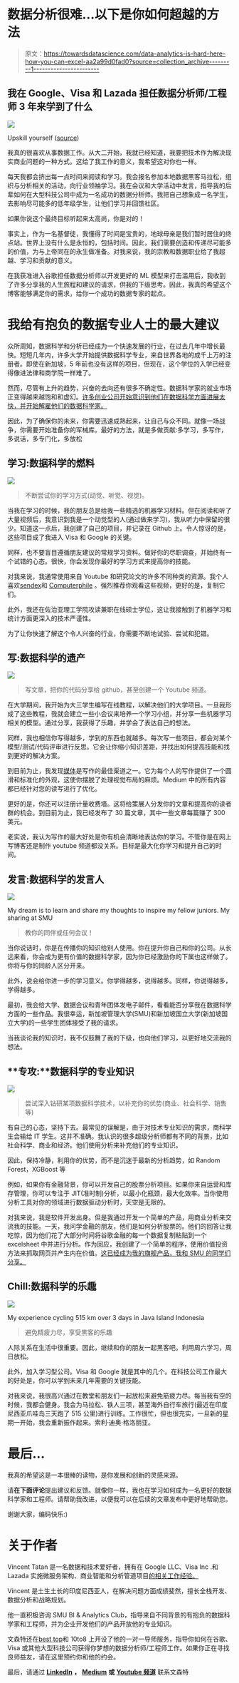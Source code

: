 # 数据分析很难…以下是你如何超越的方法

> 原文：<https://towardsdatascience.com/data-analytics-is-hard-here-how-you-can-excel-aa2a99d0fad0?source=collection_archive---------1----------------------->

## 我在 Google、Visa 和 Lazada 担任数据分析师/工程师 3 年来学到了什么

![](img/58adac294fedb92f7d55947b3fa5af58.png)

Upskill yourself ([source](https://unsplash.com/photos/6jYoil2GhVk))

我真的很喜欢从事数据工作。从大二开始，我就已经知道，我要把技术作为解决现实商业问题的一种方式。这给了我工作的意义，我希望这对你也一样。

每天我都会挤出每一点时间来阅读和学习。我会报名参加本地数据黑客马拉松，组织与分析相关的活动，向行业领袖学习。我在会议和大学活动中发言，指导我的后辈如何在大型科技公司中成为一名成功的数据分析师。我把自己想象成一名学生，去影响尽可能多的低年级学生，让他们学习并回馈社区。

如果你说这个最终目标听起来太高尚，你是对的！

事实上，作为一名基督徒，我懂得了时间是宝贵的，地球母亲是我们暂时居住的终点站。世界上没有什么是永恒的，包括时间。因此，我们需要创造和传递尽可能多的价值，为与上帝同在的永生做准备。对我来说，我的宗教和数据职业给了我超越、学习和贡献的意义。

在我获准进入谷歌担任数据分析师以开发更好的 ML 模型来打击滥用后，我收到了许多分享我的人生旅程和建议的请求，供我的下级思考。因此，我真的希望这个博客能够满足你的需求，给你一个成功的数据专家的起点。

# **我给有抱负的数据专业人士的最大建议**

众所周知，数据科学和分析已经成为一个快速发展的行业，在过去几年中增长最快。短短几年内，许多大学开始提供数据科学专业，来自世界各地的成千上万的注册者。即使在新加坡，5 年前也没有这样的项目，但现在，这个学位的入学已经变得像进法律和商学院一样难了。

然而，尽管有上升的趋势，兴奋的去向还有很多不确定性。数据科学家的就业市场正变得越来越饱和和虚幻。[许多创业公司开始意识到他们在数据科学方面进展太快，并开始解雇他们的数据科学家。](https://medium.com/@anandr42/the-data-science-delusion-7759f4eaac8e)

因此，为了确保你的未来，你需要迅速成熟起来，让自己与众不同。就像一场战争，你需要开始准备你的军械库。最好的方法，就是多做贡献:多学习，多写作，多说话，多专门化，多放松

## 学习:数据科学的燃料

![](img/a31a128630afb13d98e243ccda74b81b.png)

> 不断尝试你的学习方式(动觉、听觉、视觉)。

当我在学习的时候，我的朋友总是给我一些精选的机器学习材料。但在阅读和听了大量视频后，我意识到我是一个动觉型的人(通过做来学习)，我从听力中保留的很少。知道这一点后，我创建了自己的项目，并记录在 Github 上。令人惊讶的是，这些项目成了我进入 Visa 和 Google 的关键。

同样，也不要盲目遵循朋友建议的常规学习资料。做好你的尽职调查，并始终有一个试错的心态。很快，你会发现你最好的学习方式来提高你的技能。

对我来说，我通常使用来自 Youtube 和研究论文的许多不同种类的资源。我个人喜欢[sendex](https://www.youtube.com/user/sentdex)和 [Computerphile](https://www.youtube.com/user/Computerphile) 。强烈推荐你观看这些视频，更好的是，复制它们。

此外，我还在佐治亚理工学院攻读兼职在线硕士学位，这让我接触到了机器学习和统计方面更深入的技术严谨性。

为了让你快速了解这个令人兴奋的行业，你需要不断地试验、尝试和犯错。

## 写:数据科学的遗产

![](img/d050a2c5485d71fcf7e1c9e9c2db29ad.png)

> 写文章，把你的代码分享给 github，甚至创建一个 Youtube 频道。

在大学期间，我开始为大三学生编写在线教程，以解决他们的大学项目。一旦我形成了这些教程，我就会建立一些小会议来培养一个学习小组，并分享一些机器学习相关的模型。通过分享，我获得了乐趣，并学会了表达自己的想法。

同样，我也相信你写得越多，学到的东西也就越多。每次写一些项目，都会对某个模型/测试/代码评审进行反思。它会让你缩小知识差距，并找出如何提高技能和找到更好的解决方案。

到目前为止，我发现[媒体](https://medium.com/)是写作的最佳渠道之一。它为每个人的写作提供了一个圆滑和标准化的外观，这使你摆脱了处理视觉布局的麻烦。Medium 中的所有内容都已经针对您的读写进行了优化。

更好的是，你还可以注册计量收费墙。这将给策展人分发你的文章和提高你的读者群的机会。到目前为止，我已经发布了 30 篇文章，其中一些文章每篇赚了 300 美元。

老实说，我认为写作的最大好处是你有机会清晰地表达你的学习。不管你是在网上写博客还是制作 youtube 频道都没关系。目标是最大化你学习和提升自己的时间。

## 发言:数据科学的发言人

![](img/d4b6e62bf2a931fa426a889b543fef10.png)

My dream is to learn and share my thoughts to inspire my fellow juniors. My sharing at SMU

> 教你的同伴或任何会议！

当你说话时，你是在传播你的知识给别人使用。你在提升你自己和你的公司。从长远来看，你会成为更有价值的数据科学家，因为你已经激励你的下属也这样做了。你将与你的同龄人区分开来。

此外，说会给你进一步的学习意义。你学得越多，说得越多。同样，你说得越多，学得越多。

最初，我会给大学、数据会议和青年团体发电子邮件，看看能否分享我在数据科学方面的一些作品。我很幸运，新加坡管理大学(SMU)和新加坡国立大学(新加坡国立大学)的一些学生团体接受了我的请求。

当我谈论我的知识时，我不仅鼓舞了我的下级，也向他们学习，以更好地交流我的想法。

## **专攻:**数据科学的专业知识

![](img/8e95fc9dcf737e098d53b7bdef06d908.png)

> 尝试深入钻研某项数据科学技术，以补充你的优势(商业、社会科学、销售等)

有自己的心态，坚持下去。最常见的误解是，由于对技术专业知识的需求，商科学生会输给 IT 学生。这并不准确。我认识的很多超级分析师都有不同的背景，比如社会科学、商业和经济。他们使用分析来补充他们的专业知识。

因此，保持冷静，利用你的优势，而不是沉迷于最新的分析趋势，如 Random Forest，XGBoost 等

例如，如果你有金融背景，你可以开发自己的股票分析项目。如果你来自运营和库存管理，你可以专注于 JIT(准时制)分析，以最小化瓶颈，最大化效率。当你使用分析工具对你的领域进行数据驱动分析时，天空是无限的。

对我来说，我是软件开发出身。但是我通过开发一个简单的产品，用商业分析来交流我的技能。一天，我问学金融的朋友，他们是如何分析股票的。他们的回答让我吃惊，因为他们花了大部分时间将谷歌金融的每一个数据复制粘贴到一个 excelsheet 中并进行分析。作为回应，我创建了一个简单的程序，使用价值投资方法来抓取网页并产生内在价值。[这已经成为我的旗舰产品，我和 SMU 的同学们分享。](/value-investing-dashboard-with-python-beautiful-soup-and-dash-python-43002f6a97ca)

## **Chill:数据科学的乐趣**

![](img/a0917da0c40a2862fca48a6acc1fa1ff.png)

My experience cycling 515 km over 3 days in Java Island Indonesia

> 避免精疲力尽，享受黑客的乐趣

人际关系在生活中很重要。因此，继续和你的朋友一起黑客吧。利用周六学习，周日放松。

此外，加入学习型公司。Visa 和 Google 就是其中的几个。在科技公司工作最大的好处是，你可以学到未来几年需要的关键技能。

对我来说，我很高兴通过在教堂和朋友们一起放松来避免筋疲力尽。每当我有空的时候，我都会健身。我会为马拉松、铁人三项，甚至海外自行车旅行(最近在印度尼西亚爪哇岛三天跑了 515 公里)进行训练。工作很忙，但也很充实，一旦新的星期一开始，我会重新振作起来。索利·迪奥·格洛丽亚。

# 最后…

我真的希望这是一本很棒的读物，是你发展和创新的灵感来源。

请**在下面评论**提出建议和反馈。就像你一样，我也在学习如何成为一名更好的数据科学家和工程师。请帮助我改进，以便我可以在后续的文章发布中更好地帮助您。

谢谢大家，编码快乐:)

# 关于作者

Vincent Tatan 是一名数据和技术爱好者，拥有在 Google LLC、Visa Inc .和 Lazada 实施微服务架构、商业智能和分析管道项目[的相关工作经验。](https://bit.ly/2I8jkWV.?source=post_page---------------------------)

Vincent 是土生土长的印度尼西亚人，在解决问题方面成绩斐然，擅长全栈开发、数据分析和战略规划。

他一直积极咨询 SMU BI & Analytics Club，指导来自不同背景的有抱负的数据科学家和工程师，并为企业开发他们的产品开放他的专业知识。

文森特还在[best top](https://www.besttopcareer.com/mentors-datascience)和 10to8 上开设了他的一对一导师服务，指导你如何在谷歌、Visa 或其他大型科技公司获得你梦想的数据分析师/工程师工作。如果你正在寻找良师益友，请在这里预约你和他的约会。

最后，请通过 [**LinkedIn**](http://www.linkedin.com/in/vincenttatan/?source=post_page---------------------------) **，** [**Medium**](https://medium.com/@vincentkernn?source=post_page---------------------------) **或** [**Youtube 频道**](https://www.youtube.com/user/vincelance1/videos?source=post_page---------------------------) 联系文森特